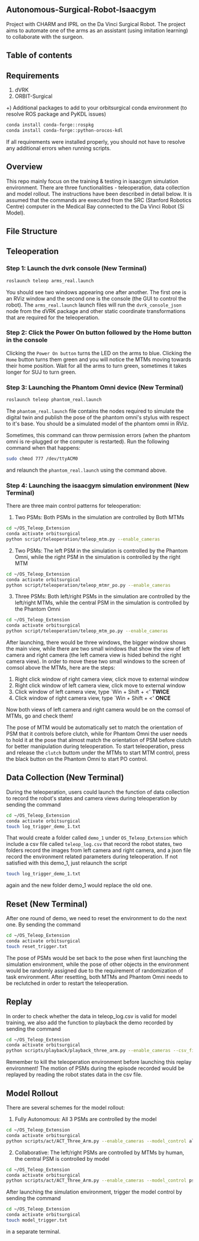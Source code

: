 ## Autonomous-Surgical-Robot-Isaacgym
Project with CHARM and IPRL on the Da Vinci Surgical Robot. The project aims to automate one of the arms as an assistant (using imitation learning) to collaborate with the surgeon. 

## Table of contents
## Requirements
1. dVRK
2. ORBIT-Surgical
   
+) Additional packages to add to your orbitsurgical conda environment (to resolve ROS package and PyKDL issues)
```bash
conda install conda-forge::rospkg
conda install conda-forge::python-orocos-kdl
```

If all requirements were installed properly, you should not have to resolve any additional errors when running scripts.

## Overview
This repo mainly focus on the training & testing in isaacgym simulation environment. There are three functionalities - teleoperation, data collection and model rollout. The instructions have been described in detail below. It is assumed that the commands are executed from the SRC (Stanford Robotics Centre) computer in the Medical Bay connected to the Da Vinci Robot (Si Model).

## File Structure

## Teleoperation

### Step 1: Launch the dvrk console (New Terminal)

```bash
roslaunch teleop arms_real.launch
```

You should see two windows appearing one after another. The first one is an RViz window and the second one is the console (the GUI to control the robot). The `arms_real.launch` launch files will run the `dvrk_console_json` node from the dVRK package and other static coordinate transformations that are required for the teleoperation.

### Step 2: Click the Power On button followed by the Home button in the console

Clicking the `Power On button` turns the LED on the arms to blue. Clicking the `Home` button turns them green and you will notice the MTMs moving towards their home position. Wait for all the arms to turn green, sometimes it takes longer for SUJ to turn green.

### Step 3: Launching the Phantom Omni device (New Terminal)

```bash
roslaunch teleop phantom_real.launch
```

The `phantom_real.launch` file contains the nodes required to simulate the digital twin and publish the pose of the phantom omni's stylus with respect to it's base. You should be a simulated model of the phantom omni in RViz.

Sometimes, this command can throw permission errors (when the phantom omni is re-plugged or the computer is restarted). Run the following command when that happens:

```bash
sudo chmod 777 /dev/ttyACM0
```

and relaunch the `phantom_real.launch` using the command above.

### Step 4: Launching the isaacgym simulation environment (New Terminal)

There are three main control patterns for teleoperation:

1. Two PSMs: Both PSMs in the simulation are controlled by Both MTMs
```bash
cd ~/OS_Teleop_Extension
conda activate orbitsurgical
python script/teleoperation/teleop_mtm.py --enable_cameras
```

2. Two PSMs: The left PSM in the simulation is controlled by the Phantom Omni, while the right PSM in the simulation is controlled by the right MTM
```bash
cd ~/OS_Teleop_Extension
conda activate orbitsurgical
python script/teleoperation/teleop_mtmr_po.py --enable_cameras
```

3. Three PSMs: Both left/right PSMs in the simulation are controlled by the left/right MTMs, while the central PSM in the simulation is controlled by the Phantom Omni
```bash
cd ~/OS_Teleop_Extension
conda activate orbitsurgical
python script/teleoperation/teleop_mtm_po.py --enable_cameras
```

After launching, there would be three windows, the bigger window shows the main view, while there are two small windows that show the view of left camera and right camera (the left camera view is hided behind the right camera view). In order to move these two small windows to the screen of comsol above the MTMs, here are the steps:

1. Right click window of right camera view, click move to external window
2. Right click window of left camera view, click move to external window
3. Click window of left camera view, type `Win + Shift + <' **TWICE**
4. Click window of right camera view, type `Win + Shift + <' **ONCE**

Now both views of left camera and right camera would be on the comsol of MTMs, go and check them!

The pose of MTM would be automatically set to match the orientation of PSM that it controls before clutch, while for Phantom Omni the user needs to hold it at the pose that almost match the orientation of PSM before clutch for better manipulation during teleoperation. To start teleoperation, press and release the `clutch` buttom under the MTMs to start MTM control, press the black button on the Phantom Omni to start PO control. 

## Data Collection (New Terminal)

During the teleoperation, users could launch the function of data collection to record the robot's states and camera views during teleoperation by sending the command
```bash
cd ~/OS_Teleop_Extension
conda activate orbitsurgical
touch log_trigger_demo_1.txt
```
That would create a folder called `demo_1` under `OS_Teleop_Extension` which include a csv file called `teleop_log.csv` that record the robot states, two folders record the images from left camera and right camera, and a json file record the environment related parameters during teleoperation. If not satisfied with this demo_1, just relaunch the script 
```bash
touch log_trigger_demo_1.txt
```
again and the new folder demo_1 would replace the old one. 

## Reset (New Terminal)

After one round of demo, we need to reset the environment to do the next one. By sending the command
```bash
cd ~/OS_Teleop_Extension
conda activate orbitsurgical
touch reset_trigger.txt
```

The pose of PSMs would be set back to the pose when first launching the simulation environment, while the pose of other objects in the environment would be randomly assigned due to the requirement of randomization of task environment. After resetting, both MTMs and Phantom Omni needs to be reclutched in order to restart the teleoperation.

## Replay 

In order to check whether the data in teleop_log.csv is valid for model training, we also add the function to playback the demo recorded by sending the command
```bash
cd ~/OS_Teleop_Extension
conda activate orbitsurgical
python scripts/playback/playback_three_arm.py --enable_cameras --csv_file demo_1/teleop_log.csv
```

Remember to kill the teleoperation environment before launching this replay environment!
The motion of PSMs during the episode recorded would be replayed by reading the robot states data in the csv file. 

## Model Rollout

There are several schemes for the model rollout:
1. Fully Autonomous: All 3 PSMs are controlled by the model
```bash
cd ~/OS_Teleop_Extension
conda activate orbitsurgical
python scripts/act/ACT_Three_Arm.py --enable_cameras --model_control all
```
2. Collaborative: The left/right PSMs are controlled by MTMs by human, the central PSM is controlled by model
```bash
cd ~/OS_Teleop_Extension
conda activate orbitsurgical
python scripts/act/ACT_Three_Arm.py --enable_cameras --model_control psm3
```

After launching the simulation environment, trigger the model control by sending the command
```bash
cd ~/OS_Teleop_Extension
conda activate orbitsurgical
touch model_trigger.txt
```
in a separate terminal. 



